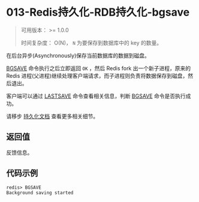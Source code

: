 # 013-Redis持久化-RDB持久化-bgsave

> 可用版本： >= 1.0.0
>
> 时间复杂度： O(N)， `N` 为要保存到数据库中的 key 的数量。

在后台异步(Asynchronously)保存当前数据库的数据到磁盘。

[BGSAVE](http://redisdoc.com/persistence/bgsave.html#bgsave) 命令执行之后立即返回 `OK` ，然后 Redis fork 出一个新子进程，原来的 Redis 进程(父进程)继续处理客户端请求，而子进程则负责将数据保存到磁盘，然后退出。

客户端可以通过 [LASTSAVE](http://redisdoc.com/persistence/lastsave.html#lastsave) 命令查看相关信息，判断 [BGSAVE](http://redisdoc.com/persistence/bgsave.html#bgsave) 命令是否执行成功。

请移步 [持久化文档](http://redis.io/topics/persistence) 查看更多相关细节。

## 返回值

反馈信息。

## 代码示例

```
redis> BGSAVE
Background saving started
```